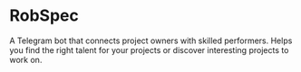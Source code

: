 # RobSpec
A Telegram bot that connects project owners with skilled performers. Helps you find the right talent for your projects or discover interesting projects to work on.

